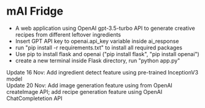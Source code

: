 # mAI Fridge
- A web application using OpenAI gpt-3.5-turbo API to generate creative recipes from different leftover ingredients 
- Insert GPT API key to openai.api_key variable inside ai_response
- run "pip install -r requirements.txt" to install all required packages
- Use pip to install flask and openai ("pip install flask", "pip install openai")
- create a new terminal inside Flask directory, run "python app.py"

Update 16 Nov: Add ingredient detect feature using pre-trained InceptionV3 model  
Update 20 Nov: Add image generation feature using  from OpenAI createImage API; add recipe generation feature using OpenAI ChatCompletetion API  
